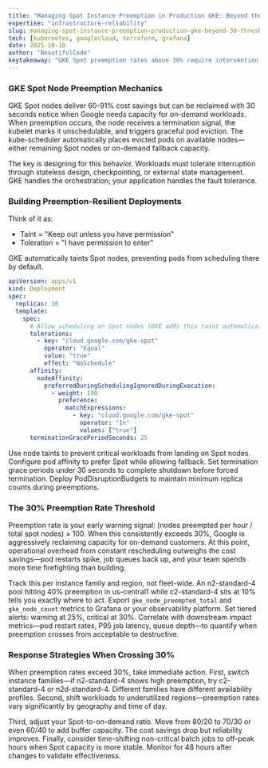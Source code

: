 ```yaml
---
title: "Managing Spot Instance Preemption in Production GKE: Beyond the 30% Threshold"
expertise: "infrastructure-reliability"
slug: managing-spot-instance-preemption-production-gke-beyond-30-threshold
tech: [kubernetes, googlecloud, terraform, grafana]
date: 2025-10-10
author: "BeautifulCode"
keytakeaway: "GKE Spot preemption rates above 30% require intervention through instance family switches, region shifts, or adjusted Spot-to-on-demand ratios to maintain production reliability."
---
```


### GKE Spot Node Preemption Mechanics

GKE Spot nodes deliver 60-91% cost savings but can be reclaimed with 30 seconds notice when Google needs capacity for on-demand workloads. When preemption occurs, the node receives a termination signal, the kubelet marks it unschedulable, and triggers graceful pod eviction. The kube-scheduler automatically places evicted pods on available nodes—either remaining Spot nodes or on-demand fallback capacity.

The key is designing for this behavior. Workloads must tolerate interruption through stateless design, checkpointing, or external state management. GKE handles the orchestration; your application handles the fault tolerance.

### Building Preemption-Resilient Deployments

Think of it as:
- Taint = "Keep out unless you have permission"
- Toleration = "I have permission to enter"

GKE automatically taints Spot nodes, preventing pods from scheduling there by default.

```yaml
apiVersion: apps/v1
kind: Deployment
spec:
  replicas: 10
  template:
    spec:
      # Allow scheduling on Spot nodes (GKE adds this taint automatically)
      tolerations:
        - key: "cloud.google.com/gke-spot"
          operator: "Equal"
          value: "true"
          effect: "NoSchedule"
      affinity:
        nodeAffinity:
          preferredDuringSchedulingIgnoredDuringExecution:
            - weight: 100
              preference:
                matchExpressions:
                  - key: "cloud.google.com/gke-spot"
                    operator: "In"
                    values: ["true"]
      terminationGracePeriodSeconds: 25
```

Use node taints to prevent critical workloads from landing on Spot nodes. Configure pod affinity to prefer Spot while allowing fallback. Set termination grace periods under 30 seconds to complete shutdown before forced termination. Deploy PodDisruptionBudgets to maintain minimum replica counts during preemptions.

### The 30% Preemption Rate Threshold

Preemption rate is your early warning signal: (nodes preempted per hour / total spot nodes) × 100. When this consistently exceeds 30%, Google is aggressively reclaiming capacity for on-demand customers. At this point, operational overhead from constant rescheduling outweighs the cost savings—pod restarts spike, job queues back up, and your team spends more time firefighting than building.

Track this per instance family and region, not fleet-wide. An n2-standard-4 pool hitting 40% preemption in us-central1 while c2-standard-4 sits at 10% tells you exactly where to act. Export `gke_node_preempted_total` and `gke_node_count` metrics to Grafana or your observability platform. Set tiered alerts: warning at 25%, critical at 30%. Correlate with downstream impact metrics—pod restart rates, P95 job latency, queue depth—to quantify when preemption crosses from acceptable to destructive.

### Response Strategies When Crossing 30%

When preemption rates exceed 30%, take immediate action. First, switch instance families—if n2-standard-4 shows high preemption, try c2-standard-4 or n2d-standard-4. Different families have different availability profiles. Second, shift workloads to underutilized regions—preemption rates vary significantly by geography and time of day.

Third, adjust your Spot-to-on-demand ratio. Move from 80/20 to 70/30 or even 60/40 to add buffer capacity. The cost savings drop but reliability improves. Finally, consider time-shifting non-critical batch jobs to off-peak hours when Spot capacity is more stable. Monitor for 48 hours after changes to validate effectiveness.
